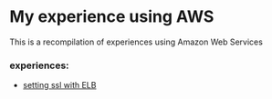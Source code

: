 # My experience using AWS

This is a recompilation of experiences using Amazon Web Services

### experiences:
- [setting ssl with ELB](https://github.com/beogip/my-x-using-AWS/blob/master/ssl-with-Amazon-ELB.md)
